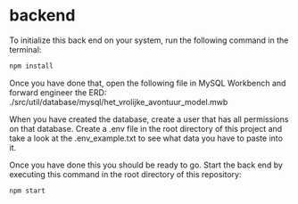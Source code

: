 # backend
To initialize this back end on your system, run the following command in the terminal:
```bash
npm install

```
Once you have done that, open the following file in MySQL Workbench and forward engineer the ERD:
./src/util/database/mysql/het_vrolijke_avontuur_model.mwb

When you have created the database, create a user that has all permissions on that database.
Create a .env file in the root directory of this project and take a look at the .env_example.txt
to see what data you have to paste into it.

Once you have done this you should be ready to go. Start the back end by executing this command in 
the root directory of this repository:
```bash
npm start
```